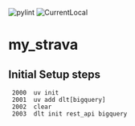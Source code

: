 ![pylint](https://img.shields.io/badge/pylint-0.00-red)
![CurrentLocal](https://img.shields.io/badge/machine-Latitude-brightgreen)

# my_strava



## Initial Setup steps

```
 2000  uv init
 2001  uv add dlt[bigquery]
 2002  clear
 2003  dlt init rest_api bigquery
```
